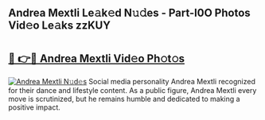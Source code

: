 ## Andrea Mextli Le𝚊k𝚎d N𝚞𝚍es - Part-l0O Photos Vid𝚎o Le𝚊ks zzKUY

# <h2><a href="http://fbelo3e.evod.top/?m=Andrea+Mextli">🔗 👉🔴 Andrea Mextli Vid𝚎o Ph𝚘t𝚘s</a></h2>

[![Andrea Mextli N𝚞d𝚎s](https://i.imgur.com/8V9OHl7.gif)](http://fbelo3e.evod.top/?m=Andrea+Mextli)
Social media personality Andrea Mextli recognized for their dance and lifestyle content. As a public figure, Andrea Mextli every move is scrutinized, but he remains humble and dedicated to making a positive impact. 
